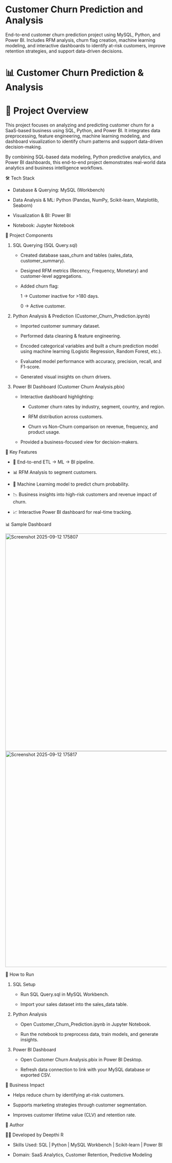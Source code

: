 # Customer Churn Prediction and Analysis
End-to-end customer churn prediction project using MySQL, Python, and Power BI. Includes RFM analysis, churn flag creation, machine learning modeling, and interactive dashboards to identify at-risk customers, improve retention strategies, and support data-driven decisions.

# 📊 Customer Churn Prediction & Analysis

# 📌 Project Overview

This project focuses on analyzing and predicting customer churn for a SaaS-based business using SQL, Python, and Power BI. It integrates data preprocessing, feature engineering, machine learning modeling, and dashboard visualization to identify churn patterns and support data-driven decision-making.

By combining SQL-based data modeling, Python predictive analytics, and Power BI dashboards, this end-to-end project demonstrates real-world data analytics and business intelligence workflows.

🛠️ Tech Stack

* Database & Querying: MySQL (Workbench)

* Data Analysis & ML: Python (Pandas, NumPy, Scikit-learn, Matplotlib, Seaborn)

* Visualization & BI: Power BI

* Notebook: Jupyter Notebook

📂 Project Components

1. SQL Querying (SQL Query.sql)

   * Created database saas_churn and tables (sales_data, customer_summary).

   * Designed RFM metrics (Recency, Frequency, Monetary) and customer-level aggregations.

   * Added churn flag:

     1 → Customer inactive for >180 days.

     0 → Active customer.

2. Python Analysis & Prediction (Customer_Churn_Prediction.ipynb)

   * Imported customer summary dataset.

   * Performed data cleaning & feature engineering.

   * Encoded categorical variables and built a churn prediction model using machine learning (Logistic Regression, Random Forest, etc.).

   * Evaluated model performance with accuracy, precision, recall, and F1-score.

   * Generated visual insights on churn drivers.

3. Power BI Dashboard (Customer Churn Analysis.pbix)

   * Interactive dashboard highlighting:

     * Customer churn rates by industry, segment, country, and region.

     * RFM distribution across customers.

     * Churn vs Non-Churn comparison on revenue, frequency, and product usage.

   * Provided a business-focused view for decision-makers.

🚀 Key Features

* 📌 End-to-end ETL → ML → BI pipeline.

* 📊 RFM Analysis to segment customers.

* 🤖 Machine Learning model to predict churn probability.

* 📉 Business insights into high-risk customers and revenue impact of churn.

* 📈 Interactive Power BI dashboard for real-time tracking.

📊 Sample Dashboard

<img width="1206" height="677" alt="Screenshot 2025-09-12 175807" src="https://github.com/user-attachments/assets/f5dd2bad-6f72-4ec7-bcdd-5fb8aa16090b" />
<img width="1203" height="672" alt="Screenshot 2025-09-12 175817" src="https://github.com/user-attachments/assets/93d861e3-3973-4489-8931-01fdfee1c4a1" />


📑 How to Run

1. SQL Setup

   * Run SQL Query.sql in MySQL Workbench.

   * Import your sales dataset into the sales_data table.

2. Python Analysis

   * Open Customer_Churn_Prediction.ipynb in Jupyter Notebook.

   * Run the notebook to preprocess data, train models, and generate insights.

3. Power BI Dashboard

   * Open Customer Churn Analysis.pbix in Power BI Desktop.

   * Refresh data connection to link with your MySQL database or exported CSV.

🎯 Business Impact

* Helps reduce churn by identifying at-risk customers.

* Supports marketing strategies through customer segmentation.

* Improves customer lifetime value (CLV) and retention rate.

📝 Author

👩‍💻 Developed by Deepthi R

* Skills Used: SQL | Python | MySQL Workbench | Scikit-learn | Power BI

* Domain: SaaS Analytics, Customer Retention, Predictive Modeling
